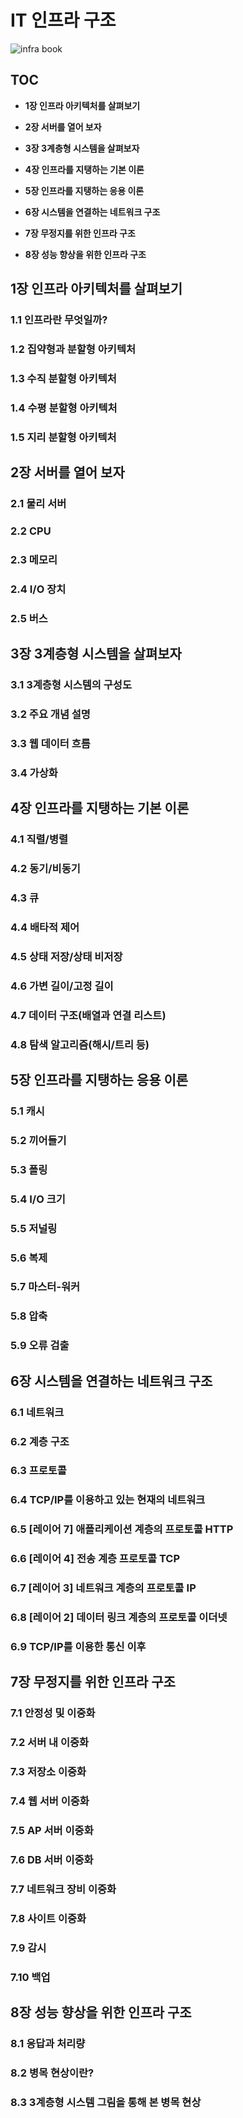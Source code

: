 # **IT 인프라 구조**
![infra book](https://image.yes24.com/goods/95800974/XL)

## **TOC**
- **1장 인프라 아키텍처를 살펴보기**

- **2장 서버를 열어 보자**

- **3장 3계층형 시스템을 살펴보자**

- **4장 인프라를 지탱하는 기본 이론**

- **5장 인프라를 지탱하는 응용 이론**

- **6장 시스템을 연결하는 네트워크 구조**

- **7장 무정지를 위한 인프라 구조**

- **8장 성능 향상을 위한 인프라 구조**

## **1장 인프라 아키텍처를 살펴보기**

### 1.1 인프라란 무엇일까?

### 1.2 집약형과 분할형 아키텍처

### 1.3 수직 분할형 아키텍처

### 1.4 수평 분할형 아키텍처

### 1.5 지리 분할형 아키텍처 

## **2장 서버를 열어 보자**

### 2.1 물리 서버

### 2.2 CPU

### 2.3 메모리

### 2.4 I/O 장치

### 2.5 버스

## **3장 3계층형 시스템을 살펴보자**

### 3.1 3계층형 시스템의 구성도

### 3.2 주요 개념 설명

### 3.3 웹 데이터 흐름

### 3.4 가상화

## **4장 인프라를 지탱하는 기본 이론**

### 4.1 직렬/병렬

### 4.2 동기/비동기

### 4.3 큐

### 4.4 배타적 제어

### 4.5 상태 저장/상태 비저장

### 4.6 가변 길이/고정 길이

### 4.7 데이터 구조(배열과 연결 리스트)

### 4.8 탐색 알고리즘(해시/트리 등)

## **5장 인프라를 지탱하는 응용 이론**

### 5.1 캐시

### 5.2 끼어들기

### 5.3 폴링

### 5.4 I/O 크기

### 5.5 저널링

### 5.6 복제

### 5.7 마스터-워커

### 5.8 압축

### 5.9 오류 검출

## **6장 시스템을 연결하는 네트워크 구조**

### 6.1 네트워크

### 6.2 계층 구조

### 6.3 프로토콜

### 6.4 TCP/IP를 이용하고 있는 현재의 네트워크

### 6.5 [레이어 7] 애플리케이션 계층의 프로토콜 HTTP

### 6.6 [레이어 4] 전송 계층 프로토콜 TCP

### 6.7 [레이어 3] 네트워크 계층의 프로토콜 IP

### 6.8 [레이어 2] 데이터 링크 계층의 프로토콜 이더넷

### 6.9 TCP/IP를 이용한 통신 이후

## **7장 무정지를 위한 인프라 구조**

### 7.1 안정성 및 이중화

### 7.2 서버 내 이중화

### 7.3 저장소 이중화

### 7.4 웹 서버 이중화

### 7.5 AP 서버 이중화

### 7.6 DB 서버 이중화

### 7.7 네트워크 장비 이중화

### 7.8 사이트 이중화

### 7.9 감시

### 7.10 백업

## **8장 성능 향상을 위한 인프라 구조**

### 8.1 응답과 처리량

### 8.2 병목 현상이란?

### 8.3 3계층형 시스템 그림을 통해 본 병목 현상

